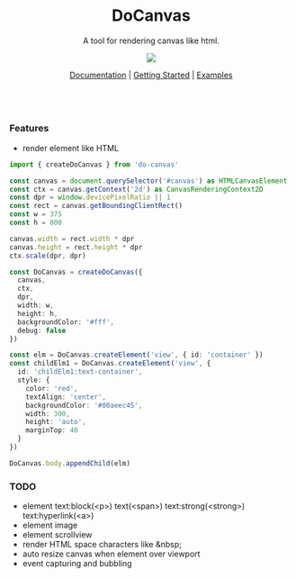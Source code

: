 <h1 align="center">
DoCanvas
</h1>
<p align="center">
A tool for rendering canvas like html.
<p>
<p align="center">
  <a href="https://www.npmjs.com/package/do-canvas"><img src="https://img.shields.io/npm/v/do-canvas?color=729B1B&label="></a>
<p>

<p align="center">
 <a href="https://github.com/BowiEgo/XCanvas/blob/main/README.md">Documentation</a> | <a href="https://github.com/BowiEgo/XCanvas/blob/main/README.md">Getting Started</a> | <a href="https://github.com/BowiEgo/XCanvas/tree/main/example">Examples</a>
</p>

<h4 align="center">

</h4>
<br>
<br>

### Features

- render element like HTML

```ts
import { createDoCanvas } from 'do-canvas'

const canvas = document.querySelector('#canvas') as HTMLCanvasElement
const ctx = canvas.getContext('2d') as CanvasRenderingContext2D
const dpr = window.devicePixelRatio || 1
const rect = canvas.getBoundingClientRect()
const w = 375
const h = 800

canvas.width = rect.width * dpr
canvas.height = rect.height * dpr
ctx.scale(dpr, dpr)

const DoCanvas = createDoCanvas({
  canvas,
  ctx,
  dpr,
  width: w,
  height: h,
  backgroundColor: '#fff',
  debug: false
})

const elm = DoCanvas.createElement('view', { id: 'container' })
const childElm1 = DoCanvas.createElement('view', {
  id: 'childElm1:text-container',
  style: {
    color: 'red',
    textAlign: 'center',
    backgroundColor: '#00aeec45',
    width: 300,
    height: 'auto',
    marginTop: 40
  }
})

DoCanvas.body.appendChild(elm)
```

### TODO

- element text:block(\<p>) text(\<span>) text:strong(\<strong>) text:hyperlink(\<a>)
- element image
- element scrollview
- render HTML space characters like \&nbsp;
- auto resize canvas when element over viewport
- event capturing and bubbling
